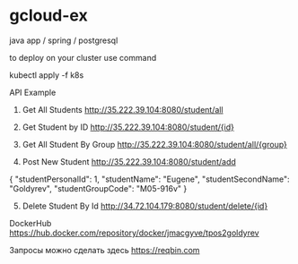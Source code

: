 # gcloud-ex

java app / spring / postgresql

to deploy on your cluster use command

kubectl apply -f k8s

API Example

1) Get All Students http://35.222.39.104:8080/student/all

2) Get Student by ID http://35.222.39.104:8080/student/{id}

3) Get All Student By Group http://35.222.39.104:8080/student/all/{group}

4) Post New Student http://35.222.39.104:8080/student/add

{
  "studentPersonalId": 1,
  "studentName": "Eugene",
  "studentSecondName": "Goldyrev",
  "studentGroupCode": "M05-916v"
}

5) Delete Student By Id http://34.72.104.179:8080/student/delete/{id}


DockerHub https://hub.docker.com/repository/docker/jmacgyve/tpos2goldyrev


Запросы можно сделать здесь https://reqbin.com
